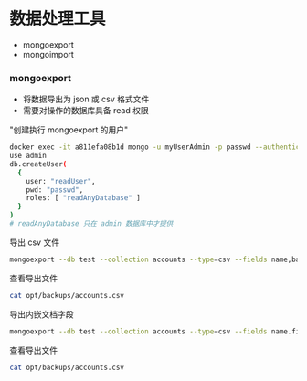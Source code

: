# 数据处理工具

* mongoexport
* mongoimport

### mongoexport
* 将数据导出为 json 或 csv 格式文件
* 需要对操作的数据库具备 read 权限

"创建执行 mongoexport 的用户"
```sh
docker exec -it a811efa08b1d mongo -u myUserAdmin -p passwd --authenticationDatabase admin
use admin
db.createUser(
  {
    user: "readUser",
    pwd: "passwd",
    roles: [ "readAnyDatabase" ]
  }
)
# readAnyDatabase 只在 admin 数据库中才提供
```

导出 csv 文件
```sh
mongoexport --db test --collection accounts --type=csv --fields name,balance --out opt/backups/accounts.csv -u readUser -p passwd --authenticationDatabase admin
```

查看导出文件
```sh
cat opt/backups/accounts.csv
```

导出内嵌文档字段
```sh
mongoexport --db test --collection accounts --type=csv --fields name.firstName,name.lastName,balance --out opt/backups/accounts.csv -u readUser -p passwd --authenticationDatabase admin
```

查看导出文件
```sh
cat opt/backups/accounts.csv
```

